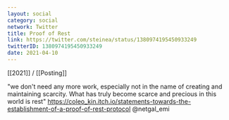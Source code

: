 ```yaml
---
layout: social
category: social
network: Twitter
title: Proof of Rest
link: https://twitter.com/steinea/status/1380974195450933249
twitterID: 1380974195450933249
date: 2021-04-10
---
```


[[2021]] / [[Posting]]

"we don't need any more work, especially not in the name of creating and maintaining scarcity. What has truly become scarce and precious in this world is rest" <https://coleo_kin.itch.io/statements-towards-the-establishment-of-a-proof-of-rest-protocol> @netgal_emi
